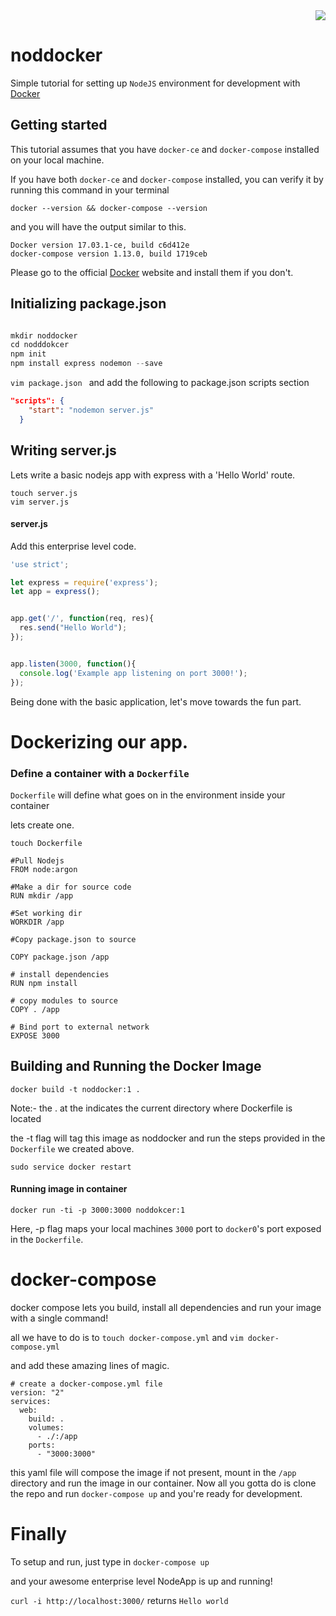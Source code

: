 
<div style="text-align:right"><img src ="https://www.statusq.org/wp-content/uploads/2014/06/fbbb494a7eef5f9278c6967b6072ca3e.png" /></div>



# noddocker 
Simple tutorial for setting up ```NodeJS``` environment for development with <a href="https://docs.docker.com/" target="_blank">Docker</a>


## Getting started

This tutorial assumes that you have ```docker-ce``` and ```docker-compose``` installed on your local machine.

If you have both ```docker-ce``` and ```docker-compose``` installed, you can verify it by running this command in your terminal

``` docker --version && docker-compose --version ```

and you will have the output similar to this.

```
Docker version 17.03.1-ce, build c6d412e
docker-compose version 1.13.0, build 1719ceb
```
Please go to the official <a href="https://docs.docker.com/" target="_blank">Docker</a> website and install them if you don't.

## Initializing package.json

```javascript

mkdir noddocker
cd nodddokcer
npm init
npm install express nodemon --save
```

```vim package.json ``` and add the following to package.json scripts section

```json
"scripts": {
    "start": "nodemon server.js"
  }
```

## Writing server.js

Lets write a basic nodejs app with express with a 'Hello World' route.

```
touch server.js
vim server.js
```
#### server.js
Add this enterprise level code.

```js
'use strict';

let express = require('express');
let app = express();


app.get('/', function(req, res){
  res.send("Hello World");
});


app.listen(3000, function(){
  console.log('Example app listening on port 3000!');
});

```

Being done with the basic application, let's move towards the fun part.

# Dockerizing our app.

### Define a container with a ```Dockerfile```


```Dockerfile``` will define what goes on in the environment inside your container

lets create one.

``` touch Dockerfile ```


```
#Pull Nodejs
FROM node:argon

#Make a dir for source code
RUN mkdir /app

#Set working dir
WORKDIR /app

#Copy package.json to source 

COPY package.json /app

# install dependencies
RUN npm install

# copy modules to source
COPY . /app

# Bind port to external network
EXPOSE 3000
```

## Building and Running the Docker Image


``` docker build -t noddocker:1 . ``` 


Note:- the . at the indicates the current directory where Dockerfile is located

the -t flag will tag this image as noddocker and run the steps provided in the ``` Dockerfile ``` we created above. 

``` sudo service network-manager restart 
sudo service docker restart
```

#### Running image in container

``` docker run -ti -p 3000:3000 noddokcer:1 ```

Here, -p flag maps your local machines ```3000``` port to ```docker0```'s port exposed in the ```Dockerfile```.

# docker-compose

docker compose lets you build, install all dependencies and run your image with a single command!

all we have to do is to ``` touch docker-compose.yml ```  and ``` vim docker-compose.yml ```

and add these amazing lines of magic.

```
# create a docker-compose.yml file
version: "2"
services:
  web:
    build: .
    volumes:
      - ./:/app
    ports:
      - "3000:3000"
```      

this yaml file will compose the image if not present, mount in the ```/app``` directory and run the image in our container.
Now all you gotta do is clone the repo and run ``` docker-compose up ``` and you're ready for development.



# Finally

To setup and run, just type in ``` docker-compose up ```

and your awesome enterprise level NodeApp is up and running! 



``` curl -i http://localhost:3000/ ``` returns ``` Hello world ``` 

